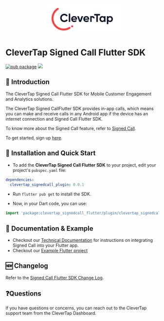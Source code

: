 <p align="center">
  <img src="https://github.com/CleverTap/clevertap-ios-sdk/blob/master/docs/images/clevertap-logo.png" width = "50%"/>
</p>

# CleverTap Signed Call Flutter SDK
[![pub package](https://img.shields.io/pub/v/clevertap_signedcall_flutter.svg)](https://pub.dartlang.org/packages/clevertap_signedcall_flutter)
<a href="https://github.com/CleverTap/clevertap-flutter/releases">
<img src="https://img.shields.io/github/v/release/CleverTap/clevertap-signedcall-flutter-sdk.svg" />
</a>

## 👋 Introduction
The CleverTap Signed Call Flutter SDK for Mobile Customer Engagement and Analytics solutions.

The CleverTap Signed CallFlutter SDK provides in-app calls, which means you can make and receive calls in any Android app if the device has an internet connection and Signed Call Flutter SDK.

To know more about the Signed Call feature, refer to [Signed Call](https://docs.clevertap.com/docs/signed-call).

To get started, sign up [here](https://clevertap.com/live-product-demo/).

## 🚀 Installation and Quick Start

- To add the **CleverTap Signed Call Flutter SDK** to your project, edit your project's `pubspec.yaml` file:

```yaml
dependencies:
  clevertap_signedcall_plugin: 0.0.1
```

- Run `flutter pub get` to install the SDK.

- Now, in your Dart code, you can use:

```dart
import 'package:clevertap_signedcall_flutter/plugin/clevertap_signedcall_flutter.dart';
```

## 📑 Documentation & Example

- Checkout our [Technical Documentation](https://developer.clevertap.com/docs/signed-call-flutter-sdk) for instructions on integrating Signed Call into your Flutter app.
- Checkout our [Example Flutter project](./example)

## 🆕 Changelog

Refer to the [Signed Call Flutter SDK Change Log](./CHANGELOG.md).

## ❓Questions

If you have questions or concerns, you can reach out to the CleverTap support team from the CleverTap Dashboard.

